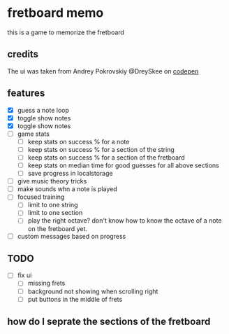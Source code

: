 # fretboard memo

this is a game to memorize the fretboard

## credits

The ui was taken from Andrey Pokrovskiy @DreySkee on [codepen](https://codepen.io/DreySkee/pen/bddpqM)

## features

- [X] guess a note loop
- [X] toggle show notes
- [X] toggle show notes
- [ ] game stats
  - [ ] keep stats on success % for a note
  - [ ] keep stats on success % for a section of the string
  - [ ] keep stats on success % for a section of the fretboard
  - [ ] keep stats on median time for good guesses for all above sections
  - [ ] save progress in localstorage
- [ ] give music theory tricks
- [ ] make sounds whn a note is played
- [ ] focused training
  - [ ] limit to one string
  - [ ] limit to one section
  - [ ] play the right octave? don't know how to know the octave of a note on the fretboard yet.
- [ ] custom messages based on progress

## TODO
- [ ] fix ui
  - [ ] missing frets
  - [ ] background not showing when scrolling right
  - [ ] put buttons in the middle of frets

## how do I seprate the sections of the fretboard
